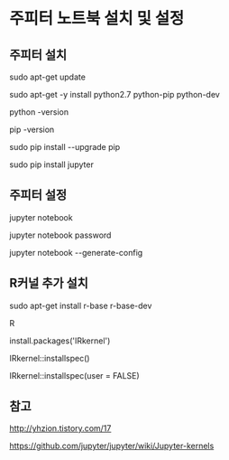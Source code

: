 # 주피터 노트북 설치 및 설정

## 주피터 설치 

sudo apt-get update

sudo apt-get -y install python2.7 python-pip python-dev

python -version

pip -version

sudo pip install --upgrade pip

sudo pip install jupyter

## 주피터 설정

jupyter notebook

jupyter notebook password

jupyter notebook --generate-config

## R커널 추가 설치

sudo apt-get install r-base r-base-dev

R

install.packages('IRkernel')

IRkernel::installspec()

IRkernel::installspec(user = FALSE)

## 참고

http://yhzion.tistory.com/17

https://github.com/jupyter/jupyter/wiki/Jupyter-kernels